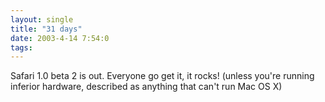 ```yaml
---
layout: single
title: "31 days"
date: 2003-4-14 7:54:0
tags: 
---
```


Safari 1.0 beta 2 is out. Everyone go get it, it rocks! (unless you're running inferior hardware, described as anything that can't run Mac OS X)




